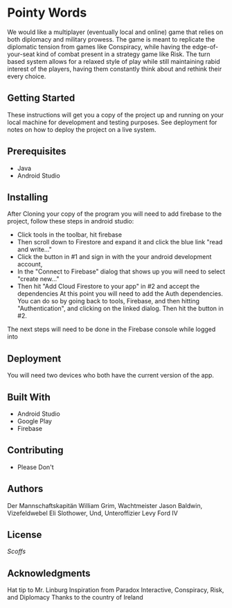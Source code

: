 # Pointy Words
We would like a multiplayer (eventually local and online) game that relies on both diplomacy and military prowess. 
The game is meant to replicate the diplomatic tension from games like Conspiracy,
while having the edge-of-your-seat kind of combat present in a strategy game like Risk. 
The turn based system allows for a relaxed style of play while still maintaining rabid interest of the players, 
having them constantly think about and rethink their every choice.

## Getting Started
These instructions will get you a copy of the project up and running on your local machine for development and testing purposes. 
See deployment for notes on how to deploy the project on a live system.

## Prerequisites
- Java
- Android Studio

## Installing
After Cloning your copy of the program you will need to add firebase to the project, follow these steps in android studio:
- Click tools in the toolbar, hit firebase
- Then scroll down to Firestore and expand it and click the blue link "read and write..."
- Click the button in #1 and sign in with the your android development account,
- In the "Connect to Firebase" dialog that shows up you will need to select "create new..."
- Then hit "Add Cloud Firestore to your app" in #2 and accept the dependencies
At this point you will need to add the Auth dependencies. You can do so by going back to tools, Firebase, and then hitting "Authentication", and clicking on the linked dialog. Then hit the button in #2.

The next steps will need to be done in the Firebase console while logged into

## Deployment
You will need two devices who both have the current version of the app.

## Built With
- Android Studio
- Google Play
- Firebase

## Contributing
- Please Don't

## Authors
Der Mannschaftskapitän William Grim,
Wachtmeister Jason Baldwin,
Vizefeldwebel Eli Slothower,
Und, Unteroffizier Levy Ford IV

## License
*Scoffs*

## Acknowledgments
Hat tip to Mr. Linburg
Inspiration from Paradox Interactive, Conspiracy, Risk, and Diplomacy
Thanks to the country of Ireland
